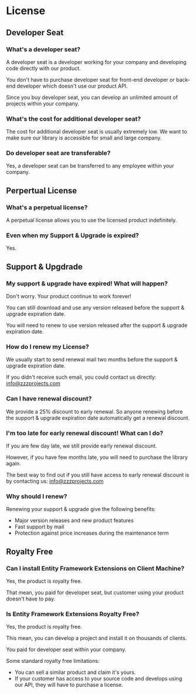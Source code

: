 # License

## Developer Seat

### What's a developer seat?
A developer seat is a developer working for your company and developing code directly with our product.

You don't have to purchase developer seat for front-end developer or back-end developer which doesn't use our product API.

Since you buy developer seat, you can develop an unlimited amount of projects within your company.

### What's the cost for additional developer seat?
The cost for additional developer seat is usually extremely low. We want to make sure our library is accessible for small and large company.

### Do developer seat are transferable?
Yes, a developer seat can be transferred to any employee within your company.

## Perpertual License

### What's a perpetual license?
A perpetual license allows you to use the licensed product indefinitely.

### Even when my Support & Upgrade is expired?
Yes.

## Support & Upgdrade

### My support & upgrade have expired! What will happen?
Don't worry. Your product continue to work forever!

You can still download and use any version released before the support & upgrade expiration date.

You will need to renew to use version released after the support & upgrade expiration date.

### How do I renew my License?
We usually start to send renewal mail two months before the support & upgrade expiration date.

If you didn't receive such email, you could contact us directly: info@zzzprojects.com

### Can I have renewal discount?
We provide a 25% discount to early renewal. So anyone renewing before the support & upgrade expiration date automatically get a renewal discount.

### I'm too late for early renewal discount! What can I do?
If you are few day late, we still provide early renewal discount.

However, if you have few months late, you will need to purchase the library again.

The best way to find out if you still have access to early renewal discount is by contacting us: info@zzzprojects.com

### Why should I renew?
Renewing your support & upgrade give the following benefits:

- Major version releases and new product features
- Fast support by mail
- Protection against price increases during the maintenance term

## Royalty Free

### Can I install Entity Framework Extensions on Client Machine?
Yes, the product is royalty free.

That mean, you paid for developer seat, but customer using your product doesn't have to pay.

### Is Entity Framework Extensions Royalty Free?
Yes, the product is royalty free.

This mean, you can develop a project and install it on thousands of clients.

You paid for developer seat within your company.

Some standard royalty free limitations:

- You can sell a similar product and claim it's yours.
- If your customer has access to your source code and develops using our API, they will have to purchase a license.
